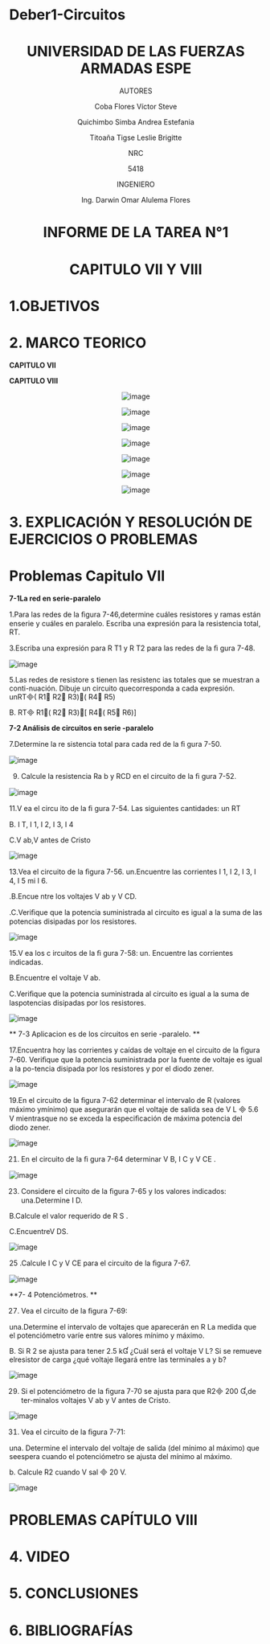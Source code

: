 # Deber1-Circuitos

<div align="center">

# UNIVERSIDAD DE LAS FUERZAS ARMADAS ESPE

AUTORES

Coba Flores Víctor Steve

Quichimbo Simba Andrea Estefania

Titoaña Tigse Leslie Brigitte

NRC
  
5418

INGENIERO

Ing. Darwin Omar Alulema Flores

# INFORME DE LA TAREA N°1

# CAPITULO VII Y VIII 
  
</div>

# 1.OBJETIVOS

# 2. MARCO TEORICO

**CAPITULO VII**

<div align="center">
  

</div>
 
**CAPITULO VIII**

<div align="center">
  
![image](https://user-images.githubusercontent.com/84430867/123520660-4ad72c80-d677-11eb-819b-6ca5e32a501d.png)

![image](https://user-images.githubusercontent.com/84430867/123520767-00a27b00-d678-11eb-84d2-1cdea59b3aec.png)

![image](https://user-images.githubusercontent.com/84430867/123522930-3ea69b80-d686-11eb-9929-a22cb8c40eba.png)
  
![image](https://user-images.githubusercontent.com/84430867/123527967-66f3c180-d6a9-11eb-9511-e7b2ad465bbe.png)
  
![image](https://user-images.githubusercontent.com/84430867/123525636-d791e280-d697-11eb-91b7-260afd12f385.png)
  
![image](https://user-images.githubusercontent.com/84430867/123532463-d4681800-d6d2-11eb-9c56-78afab192ff1.png)

![image](https://user-images.githubusercontent.com/84430867/123523768-85e35b00-d68b-11eb-863f-22098d5feba6.png)



</div>

# **3. EXPLICACIÓN Y RESOLUCIÓN DE EJERCICIOS O PROBLEMAS**

# Problemas Capitulo  VII

**7-1La red en serie-paralelo**

1.Para las redes de la ﬁgura 7-46,determine cuáles resistores y ramas están enserie y cuáles en paralelo. Escriba una expresión para la resistencia total,
RT.


3.Escriba una expresión para R T1 y R T2 para las redes de la ﬁ gura 7-48.

![image](https://user-images.githubusercontent.com/84430867/123531647-ff02a280-d6cb-11eb-966f-c6746b4f6589.png)

5.Las redes de resistore s tienen las resistenc ias totales que se muestran a conti-nuación. Dibuje un circuito quecorresponda a cada expresión.
unRT( R1 R2 R3)( R4 R5)

B. RT R1( R2 R3)[ R4( R5 R6)]

**7-2 Análisis de circuitos en serie -paralelo**

7.Determine la re sistencia total para cada red de la ﬁ gura 7-50.

![image](https://user-images.githubusercontent.com/84430867/123531821-5c4b2380-d6cd-11eb-955d-1dfff942bea0.png)

9. Calcule la resistencia Ra b y RCD en el circuito de la ﬁ gura 7-52.

![image](https://user-images.githubusercontent.com/84430867/123531847-94526680-d6cd-11eb-9115-fcc847f2e978.png)

11.V ea el circu ito de la ﬁ gura 7-54.
Las siguientes cantidades:
un RT

B. I T, I 1, I 2, I 3, I 4

C.V ab,V antes de Cristo

![image](https://user-images.githubusercontent.com/84430867/123531923-16db2600-d6ce-11eb-8d35-dddf0c6068ca.png)

13.Vea el circuito de la ﬁgura 7-56.
un.Encuentre las corrientes I 1, I 2, I 3, I 4, I 5 mi I 6.

.B.Encue ntre los voltajes V ab y V CD. 

.C.Veriﬁque que la potencia suministrada al circuito es igual a la suma de las potencias disipadas por los resistores.

![image](https://user-images.githubusercontent.com/84430867/123532088-b77e1580-d6cf-11eb-8bd8-3c0dd32c39ea.png)

15.V ea los c ircuitos de la ﬁ gura 7-58:
un. Encuentre las corrientes indicadas.

B.Encuentre el voltaje V ab.

C.Veriﬁque que la potencia suministrada al circuito es igual a la suma de laspotencias disipadas por los resistores.

![image](https://user-images.githubusercontent.com/84430867/123532127-1cd20680-d6d0-11eb-9d68-541c309ea2cc.png)

** 7-3 Aplicacion es de los circuitos en serie -paralelo. **

17.Encuentra hoy las corrientes y caídas de voltaje en el circuito de la ﬁgura 7-60. 
Veriﬁque que la potencia suministrada por la fuente de voltaje es igual a la po-tencia disipada por los resistores y por el diodo zener.

![image](https://user-images.githubusercontent.com/84430867/123532175-a1bd2000-d6d0-11eb-89a2-20196c27ffe8.png)

19.En el circuito de la ﬁgura 7-62 determinar el intervalo de R (valores máximo ymínimo) que asegurarán que el voltaje de salida sea de V  L  5.6 V mientrasque no se exceda la especiﬁcación de máxima potencia del diodo zener.

![image](https://user-images.githubusercontent.com/84430867/123532197-daf59000-d6d0-11eb-8982-5a670d50c14d.png)

21. En el circuito de la ﬁ gura 7-64 determinar V  B, I C y V CE .

![image](https://user-images.githubusercontent.com/84430867/123532235-25770c80-d6d1-11eb-8901-5bf324edf77c.png)

23. Considere el circuito de la ﬁgura 7-65 y los valores indicados:
una.Determine I  D.

B.Calcule el valor requerido de R S .

C.EncuentreV  DS.

![image](https://user-images.githubusercontent.com/84430867/123532297-a33b1800-d6d1-11eb-9c08-303f4459c8af.png)

25 .Calcule I C y V CE para el circuito de la ﬁgura 7-67.

![image](https://user-images.githubusercontent.com/84430867/123532355-28bec800-d6d2-11eb-9735-3fe47b439471.png)

**7- 4 Potenciómetros. **

27. Vea el circuito de la ﬁgura 7-69:

una.Determine el intervalo de voltajes que aparecerán en R La medida que el potenciómetro varíe entre sus valores mínimo y máximo.

B. Si R 2 se ajusta para tener 2.5 k ¿Cuál será el voltaje V  L? Si se remueve elresistor de carga ¿qué voltaje llegará entre las terminales a y b?

![image](https://user-images.githubusercontent.com/84430867/123532533-6f60f200-d6d3-11eb-8473-2d5fde0feb1d.png)

29. Si el potenciómetro de la ﬁgura 7-70 se ajusta para que R2 200 ,de ter-minalos voltajes V ab y V antes de Cristo.

![image](https://user-images.githubusercontent.com/84430867/123532567-e0080e80-d6d3-11eb-8353-6960f5af4b7f.png)

31. Vea el circuito de la ﬁgura 7-71:

una. Determine el intervalo del voltaje de salida (del mínimo al máximo) que seespera cuando el potenciómetro se ajusta del mínimo al máximo.

b. Calcule R2 cuando V sal  20 V.

![image](https://user-images.githubusercontent.com/84430867/123532598-4856f000-d6d4-11eb-958d-311447688ddb.png)





# PROBLEMAS CAPÍTULO VIII

# 4. VIDEO

# 5. CONCLUSIONES

# 6. BIBLIOGRAFÍAS
